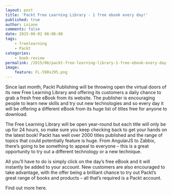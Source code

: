 ```yaml
---
layout: post
title: 'Packt Free Learning Library - 1 free ebook every day!'
published: true
author: Loiane
comments: false
date: 2015-06-02 06:06:08
tags:
    - freelearning
    - Packt
categories:
    - book-review
permalink: /2015/06/packt-free-learning-library-1-free-ebook-every-day
image:
    feature: FL-590x295.png
---
```

[][1]

Since last month, Packt Publishing will be throwing open the virtual doors of its new Free Learning Library and offering its customers a daily chance to grab a fresh free eBook from its website. The publisher is encouraging people to learn new skills and try out new technologies and so every day it will be offering a different eBook from its huge list of titles free for anyone to download.
  
The Free Learning Library will be open year-round but each title will only be up for 24 hours, so make sure you keep checking back to get your hands on the latest book! Packt has well over 2000 titles published and the range of topics that could potentially feature is huge. From AngularJS to Zabbix, there&#8217;s going to be something to appeal to everyone &#8211; this is a great opportunity to try out a different technology or a new technique.
  
All you&#8217;ll have to do is simply click on the day’s free eBook and it will instantly be added to your account. New customers are also encouraged to take advantage, with the offer being a brilliant chance to try out Packt&#8217;s great range of books and products – all that’s required is a Packt account.
  
Find out more here.

 [1]: http://loianegroner.com/wp-content/uploads/2015/06/FL-590x295.png